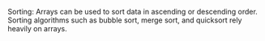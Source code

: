 Sorting: Arrays can be used to sort data in ascending or descending order. Sorting algorithms such as bubble sort, merge sort, and quicksort rely heavily on arrays.
